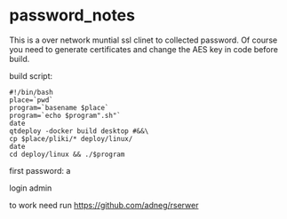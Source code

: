 # password_notes
This is a over network muntial ssl clinet to collected password.
Of course you need to generate certificates and change the AES key in code before build.

build script:

	#!/bin/bash
	place=`pwd`
	program=`basename $place`
	program=`echo $program".sh"`
	date
	qtdeploy -docker build desktop #&&\
	cp $place/pliki/* deploy/linux/
	date
	cd deploy/linux && ./$program

first password: a

login admin

to work need run https://github.com/adneg/rserwer
